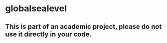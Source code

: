 # globalsealevel
## This is part of an academic project, please do not use it directly in your code.
